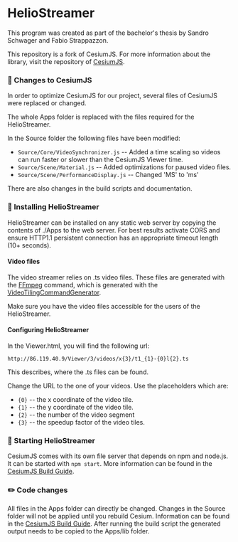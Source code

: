 # HelioStreamer
This program was created as part of the bachelor's thesis by Sandro Schwager and Fabio Strappazzon.

This repository is a fork of CesiumJS.
For more information about the library, visit the repository of [CesiumJS](https://github.com/AnalyticalGraphicsInc/cesium).

### :checkered_flag: Changes to CesiumJS
In order to optimize CesiumJS for our project, several files of CesiumJS were replaced or changed.

The whole Apps folder is replaced with the files required for the HelioStreamer. 

In the Source folder the following files have been modified:
 * `Source/Core/VideoSynchronizer.js` -- Added a time scaling so videos can run faster or slower than the CesiumJS Viewer time.
 * `Source/Scene/Material.js` -- Added optimizations for paused video files.
 * `Source/Scene/PerformanceDisplay.js` -- Changed 'MS' to 'ms'

There are also changes in the build scripts and documentation.

### :pushpin: Installing HelioStreamer

HelioStreamer can be installed on any static web server by copying the contents of ./Apps to the web server.
For best results activate CORS and ensure HTTP1.1 persistent connection has an appropriate timeout length (10+ seconds).




#### Video files

The video streamer relies on .ts video files. These files are generated with the [FFmpeg](https://ffmpeg.org/) command, which is generated with the [VideoTilingCommandGenerator](https://github.com/FabioStrappazzonFHNW/VideoTilingCommandGenerator). 

Make sure you have the video files accessible for the users of the HelioStreamer.

#### Configuring HelioStreamer ####
In the Viewer.html, you will find the following url:

```http://86.119.40.9/Viewer/3/videos/x{3}/t1_{1}-{0}l{2}.ts```

This describes, where the .ts files can be found.

Change the URL to the one of your videos. Use the placeholders which are:
 * `{0}` -- the x coordinate of the video tile.
 * `{1}` -- the y coordinate of the video tile.
 * `{2}` -- the number of the video segment
 * `{3}` -- the speedup factor of the video tiles.

### :rocket: Starting HelioStreamer

CesiumJS comes with its own file server that depends on npm and node.js. It can be started with `npm start`. More information can be found in the [CesiumJS Build Guide](https://github.com/AnalyticalGraphicsInc/cesium/blob/master/Documentation/Contributors/BuildGuide/README.md).

### :pencil2: Code changes 

All files in the Apps folder can directly be changed. Changes in the Source folder will not be applied until you rebuild Cesium. Information can be found in the [CesiumJS Build Guide](https://github.com/AnalyticalGraphicsInc/cesium/blob/master/Documentation/Contributors/BuildGuide/README.md). After running the build script the generated output needs to be copied to the Apps/lib folder. 
